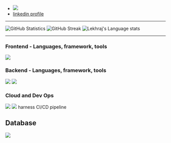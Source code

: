- ![](https://komarev.com/ghpvc/?username=lekhrajdinkar)   
- [linkedin profile](https://www.linkedin.com/in/lekhraj-dinkar-25872140/)

---

![GitHub Statistics](https://github-readme-stats.vercel.app/api?username=lekhrajdinkar&show_icons=true&theme=light) 
![GitHub Streak](https://github-readme-streak-stats.herokuapp.com?user=lekhrajdinkar&theme=light&date_format=M%20j%5B%2C%20Y%5D)
![Lekhraj's Language stats](https://github-readme-stats-eight-theta.vercel.app/api/top-langs/?username=lekhrajdinkar&layout=compact&langs_count=8&hide_border=true&theme=light&hide=Jupyter%20Notebook,HTML)

---

### Frontend - Languages, framework, tools
<img src="https://skillicons.dev/icons?i=angular,ts,css,html,js,redux&theme=light" />

### Backend - Languages, framework, tools
<img src="https://skillicons.dev/icons?i=java,spring,hibernate,python,django,nodejs,maven&theme=light" />  
<img src="https://skillicons.dev/icons?i=eclipse,idea,pycharm,vscode,postman,kafka,rabbitmq&theme=light" />

### Cloud and Dev Ops
<img src="https://skillicons.dev/icons?i=aws,terraform&theme=light" />
<img src="https://skillicons.dev/icons?i=docker,kubernetes,git,github,linus,bash&theme=light" />
harness CI/CD pipeline

## Database
<img src="https://skillicons.dev/icons?i=postgres,sybase,oracle&theme=light" />
